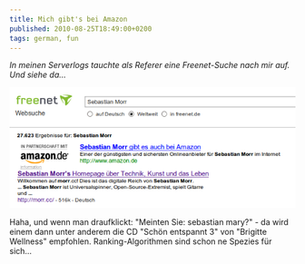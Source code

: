 ```yaml
---
title: Mich gibt's bei Amazon
published: 2010-08-25T18:49:00+0200
tags: german, fun
---
```


*In meinen Serverlogs tauchte als Referer eine Freenet-Suche nach mir auf. Und siehe da...*

![Sebastian Morr gibt es auch bei Amazon](verkauft.png)

Haha, und wenn man draufklickt: "Meinten Sie: sebastian mary?" - da wird einem dann unter anderem die CD "Schön entspannt 3" von "Brigitte Wellness" empfohlen. Ranking-Algorithmen sind schon ne Spezies für sich...
